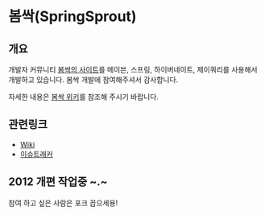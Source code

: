 봄싹(SpringSprout)
===========================

## 개요
개발자 커뮤니티 [봄싹의 사이트](http://springsprout.org)를 메이븐, 스프링, 하이버네이트, 제이쿼리를 사용해서 개발하고 있습니다.
봄싹 개발에 참여해주셔서 감사합니다.

자세한 내용은 [봄싹 위키](http://wiki.springsprout.org/display/SSD/Home)를 참조해 주시기 바랍니다.

## 관련링크
* [Wiki](http://wiki.springsprout.org/display/SSD/Home)
* [이슈트래커](http://jira.springsprout.org)

## 2012 개편 작업중 ~.~
참여 하고 싶은 사람은 포크 꼽으세용!
